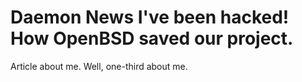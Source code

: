 # Daemon News I've been hacked! How OpenBSD saved our project.
 Article about me. Well, one-third about me.
